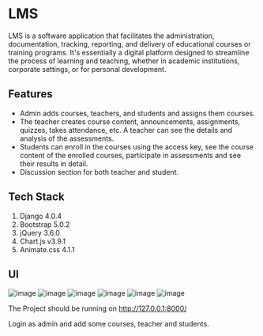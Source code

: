 # LMS

LMS is a software application that facilitates the administration, documentation, tracking, reporting, and delivery of educational courses or training programs. It's essentially a digital platform designed to streamline the process of learning and teaching, whether in academic institutions, corporate settings, or for personal development.


## Features

- Admin adds courses, teachers, and students and assigns them courses.
- The teacher creates course content, announcements, assignments, quizzes, takes attendance, etc. A teacher can see the details and analysis of the assessments.
- Students can enroll in the courses using the access key, see the course content of the enrolled courses, participate in assessments and see their results in detail.
- Discussion section for both teacher and student.

## Tech Stack

1. Django 4.0.4
2. Bootstrap 5.0.2
3. jQuery 3.6.0
4. Chart.js v3.9.1
5. Animate.css 4.1.1

## UI

![image](https://github.com/vishnuvardhan1606/LMS/assets/149487193/dfdffa78-3c54-48ab-9d05-d89299809039)
![image](https://github.com/vishnuvardhan1606/LMS/assets/149487193/83be41fd-29f4-497e-bd0c-9e10483e9f8a)
![image](https://github.com/vishnuvardhan1606/LMS/assets/149487193/47386535-dac6-4cfd-bde1-f41ae410c49e)
![image](https://github.com/vishnuvardhan1606/LMS/assets/149487193/76bdac34-2ac6-41aa-9377-f9a9b70fcab3)
![image](https://github.com/vishnuvardhan1606/LMS/assets/149487193/2a8f6cf8-b407-4cf3-9ba3-b3941530eb4b)
![image](https://github.com/vishnuvardhan1606/LMS/assets/149487193/57968ef1-a450-46d8-a2a0-60b18610f7eb)

The Project should be running on http://127.0.0.1:8000/

Login as admin and add some courses, teacher and students.


